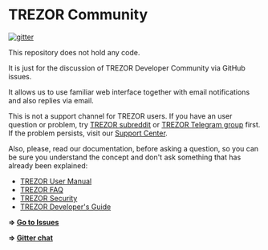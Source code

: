 # TREZOR Community

[![gitter](https://badges.gitter.im/trezor/community.svg)](https://gitter.im/trezor/community)

This repository does not hold any code.

It is just for the discussion of TREZOR Developer Community via GitHub issues.

It allows us to use familiar web interface together with email notifications and also replies via email.

This is not a support channel for TREZOR users. If you have an user question or problem, try [TREZOR subreddit](https://www.reddit.com/r/TREZOR) or [TREZOR Telegram group](https://t.me/trezortalk) first. If the problem persists, visit our [Support Center](https://trezor.io/support/).

Also, please, read our documentation, before asking a question, so you can be sure you understand the concept and don't ask something that has already been explained:

* [TREZOR User Manual](https://wiki.trezor.io/User_manual)
* [TREZOR FAQ](https://wiki.trezor.io/FAQ)
* [TREZOR Security](https://wiki.trezor.io/Security)
* [TREZOR Developer's Guide](https://wiki.trezor.io/Developers_guide)

**⇒ [Go to Issues](https://github.com/trezor/community/issues)**

**⇒ [Gitter chat](https://gitter.im/trezor/community)**

